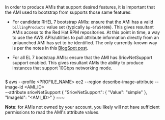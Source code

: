 In order to produce AMIs that support desired features, it is important that the AMI used to bootstrap from supports those same features:

* For candidate RHEL 7 bootstrap AMIs: ensure that the AMI has a valid `billingProducts` value set (typically `bp-6fa54006`). This gives resultant AMIs access to the Red Hat RPM repositories. At this point in time,  a way to use the AWS APIs/utilities to pull attribute information directly from an unlaunched AMI has yet to be identified. The only currently-known way is per the notes in this [BlogSpot post](https://thjones2.blogspot.com/2015/03/so-you-dont-want-to-byol.html).
* For all EL 7 bootstrap AMIs: ensure that the AMI has SriovNetSupport support enabled. This gives resultant AMIs the ability to produce instances that support 10Gbps networking mode.

    ~~~
$ aws --profile <PROFILE_NAME> ec2 --region <REGION> describe-image-attribute --image-id <AMI_ID> \
  --attribute sriovNetSupport
{
    "SriovNetSupport": {
        "Value": "simple"
    },
    "ImageId": "<AMI_ID>"
}
    ~~~

**Note:** for AMIs not owned by your account, you likely will not have sufficient permissions to read the AMI's attribute values.
